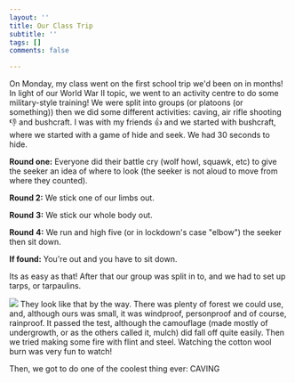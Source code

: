 ```yaml
---
layout: ''
title: Our Class Trip
subtitle: ''
tags: []
comments: false

---
```

On Monday, my class went on the first school trip we'd been on in months! In light of our World War II topic, we went to an activity centre to do some military-style training! We were split into groups (or platoons (or something)) then we did some different activities: caving, air rifle shooting 👎 and bushcraft. I was with my friends 👍 and we started with bushcraft, where we started with a game of hide and seek. We had 30 seconds to hide. 

**Round one:** Everyone did their battle cry (wolf howl, squawk, etc) to give the seeker an idea of where to look (the seeker is not aloud to move from where they counted).

**Round 2:** We stick one of our limbs out.

**Round** **3:** We stick our whole body out.

**Round** **4:** We run and high five (or in lockdown's case "elbow") the seeker then sit down.

**If found:** You're out and you have to sit down.

Its as easy as that! After that our group was split in to, and we had to set up tarps, or tarpaulins.

![](https://i.pinimg.com/originals/97/67/b2/9767b274e922b8b6badc9142ebffd8da.jpg) They look like that by the way. There was plenty of forest we could use, and, although ours was small, it was windproof, personproof and of course, rainproof. It passed the test, although the camouflage (made mostly of undergrowth, or as the others called it, mulch) did fall off quite easily. Then we tried making some fire with flint and steel. Watching the cotton wool burn was very fun to watch!

Then, we got to do one of the coolest thing ever: CAVING